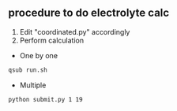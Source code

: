 ## procedure to do electrolyte calc

1. Edit "coordinated.py" accordingly
2. Perform calculation

* One by one
```bash
qsub run.sh
```

* Multiple
```bash
python submit.py 1 19
```
